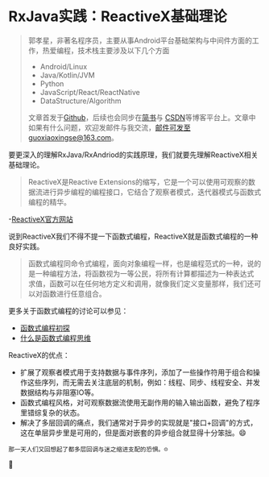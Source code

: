 # RxJava实践：ReactiveX基础理论

>郭孝星，非著名程序员，主要从事Android平台基础架构与中间件方面的工作，热爱编程，技术栈主要涉及以下几个方面
>
>- Android/Linux
>- Java/Kotlin/JVM
>- Python
>- JavaScript/React/ReactNative
>- DataStructure/Algorithm
>
>文章首发于[Github](https://github.com/guoxiaoxing)，后续也会同步在[简书](http://www.jianshu.com/users/66a47e04215b/latest_articles)与
[CSDN](http://blog.csdn.net/allenwells)等博客平台上。文章中如果有什么问题，欢迎发邮件与我交流，邮件可发至guoxiaoxingse@163.com。

要更深入的理解RxJava/RxAndriod的实践原理，我们就要先理解ReactiveX相关基础理论。

>ReactiveX是Reactive Extensions的缩写，它是一个可以使用可观察的数据流进行异步编程的编程接口，它结合了观察者模式，迭代器模式与函数式编程的精华。

-[ReactiveX官方网站](http://reactivex.io/)

说到ReactiveX我们不得不提一下函数式编程，ReactiveX就是函数式编程的一种良好实践。

>函数式编程同命令式编程，面向对象编程一样，也是编程范式的一种，说的是一种编程方法，将函数视为一等公民，将所有计算都描述为一种表达式
求值，函数可以在任何地方定义和调用，就像我们定义变量那样，我们还可以对函数进行任意组合。

更多关于函数式编程的讨论可以参见：

- [函数式编程初探](http://www.ruanyifeng.com/blog/2012/04/functional_programming.html)
- [什么是函数式编程思维](https://www.zhihu.com/question/28292740)

ReactiveX的优点：

- 扩展了观察者模式用于支持数据与事件序列，添加了一些操作符用于组合和操作这些序列，而无需去关注底层的机制，例如：线程、同步、线程安全、并发数据结构与非阻塞IO等。
- 函数式编程风格，对可观察数据流使用无副作用的输入输出函数，避免了程序里错综复杂的状态。
- 解决了多层回调的痛点，我们通常对于异步的实现就是"接口+回调"的方式，这在单层异步里是可用的，但是面对嵌套的异步组合就显得十分笨拙。😄

```
那一天人们又回想起了都多层回调与迷之缩进支配的恐惧。☹️
```

🤧
